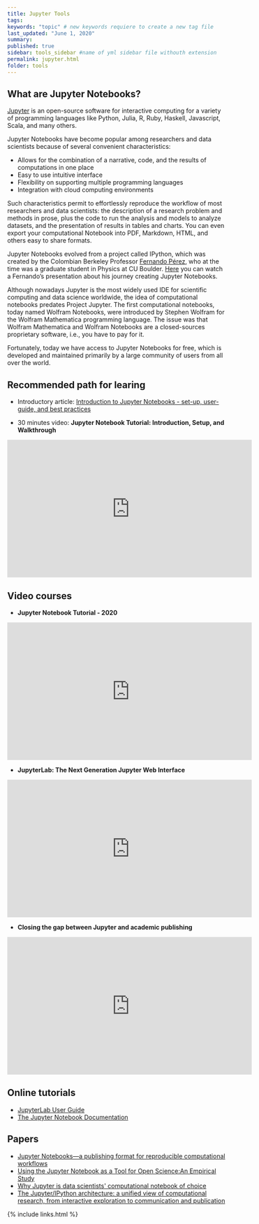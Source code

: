 ```yaml
---
title: Jupyter Tools
tags:
keywords: "topic" # new keywords requiere to create a new tag file
last_updated: "June 1, 2020"
summary: 
published: true
sidebar: tools_sidebar #name of yml sidebar file withouth extension
permalink: jupyter.html
folder: tools
---
```


## What are Jupyter Notebooks?

[Jupyter](https://jupyter.org/) is an open-source software for interactive computing for a variety of programming languages like Python, Julia, R, Ruby, Haskell, Javascript, Scala, and many others.

Jupyter Notebooks have become popular among researchers and data scientists because of several convenient characteristics:

- Allows for the combination of a narrative, code, and the results of computations in one place
- Easy to use intuitive interface
- Flexibility on supporting multiple programming languages
- Integration with cloud computing environments

Such characteristics permit to effortlessly reproduce the workflow of most researchers and data scientists: the description of a research problem and methods in prose, plus the code to run the analysis and models to analyze datasets, and the presentation of results in tables and charts. You can even export your computational Notebook into PDF, Markdown, HTML, and others easy to share formats.

Jupyter Notebooks evolved from a project called IPython, which was created by the Colombian Berkeley Professor [Fernando Pérez](https://bids.berkeley.edu/people/fernando-p%C3%A9rez), who at the time was a graduate student in Physics at CU Boulder. [Here](https://www.youtube.com/watch?v=xuNj5paMuow) you can watch a Fernando’s presentation about his journey creating Jupyter Notebooks.

Although nowadays Jupyter is the most widely used IDE for scientific computing and data science worldwide, the idea of computational notebooks predates Project Jupyter. The first computational notebooks, today named Wolfram Notebooks, were introduced by Stephen Wolfram for the Wolfram Mathematica programming language. The issue was that Wolfram Mathematica and Wolfram Notebooks are a closed-sources proprietary software, i.e., you have to pay for it.

Fortunately, today we have access to Jupyter Notebooks for free, which is developed and maintained primarily by a large community of users from all over the world.

## Recommended path for learing

* Introductory article: [Introduction to Jupyter Notebooks - set-up, user-guide, and best practices](https://pabloinsente.github.io/intro-jupyter-ide)

* 30 minutes video: **Jupyter Notebook Tutorial: Introduction, Setup, and Walkthrough**
<div class="embed-container">
<iframe width="560" height="315" src="https://www.youtube.com/embed/HW29067qVWk" frameborder="0" allow="accelerometer; autoplay; encrypted-media; gyroscope; picture-in-picture" allowfullscreen></iframe>
</div>

## Video courses

* **Jupyter Notebook Tutorial - 2020**
<div class="embed-container">
<iframe width="560" height="315" src="https://www.youtube.com/embed/videoseries?list=PL_FxwzD1C2iHVNhGBqvfuqwzV9OWAw0SW" frameborder="0" allow="accelerometer; autoplay; encrypted-media; gyroscope; picture-in-picture" allowfullscreen></iframe>
</div>

* **JupyterLab: The Next Generation Jupyter Web Interface**
<div class="embed-container">
<iframe width="560" height="315" src="https://www.youtube.com/embed/ctOM-Gza04Y" frameborder="0" allow="accelerometer; autoplay; encrypted-media; gyroscope; picture-in-picture" allowfullscreen></iframe>
</div>

* **Closing the gap between Jupyter and academic publishing**
<div class="embed-container">
<iframe width="560" height="315" src="https://www.youtube.com/embed/lCUgq9YF4k8" frameborder="0" allow="accelerometer; autoplay; encrypted-media; gyroscope; picture-in-picture" allowfullscreen></iframe>
</div>

## Online tutorials

* [JupyterLab User Guide](https://jupyterlab.readthedocs.io/en/stable/user/interface.html#)
* [The Jupyter Notebook Documentation](https://jupyter-notebook.readthedocs.io/en/stable/notebook.html)

## Papers 

* [Jupyter Notebooks—a publishing format for reproducible computational workflows](https://eprints.soton.ac.uk/403913/1/STAL9781614996491-0087.pdf)
* [Using the Jupyter Notebook as a Tool for Open Science:An Empirical Study](https://ieeexplore.ieee.org/stamp/stamp.jsp?arnumber=7991618&casa_token=E4AlHSyt-JIAAAAA:_zDLpAwF-ERRO5FFQ7vCcitHHssnkVmqI4q_EltLqmUNaTlsSnkMSTcb2YY7f-mL_5WgWxak-MvH&tag=1)
* [Why Jupyter is data scientists' computational notebook of choice](https://www.nature.com/articles/d41586-018-07196-1)
* [ The Jupyter/IPython architecture: a unified view of computational research, from interactive exploration to communication and publication](https://ui.adsabs.harvard.edu/abs/2014AGUFM.H44D..07R/abstract)

{% include links.html %}
